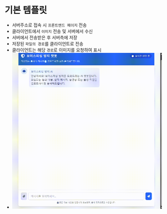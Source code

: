 # 기본 템플릿
- 서버주소로 접속 시 `프론트엔드 페이지` 전송
- 클라이언트에서 `이미지` 전송 및 서버에서 수신
- 서버에서 전송받은 후 서버측에 저장
- 저장된 `파일의 경로`를 클라이언트로 전송
- 클라이언트는 해당 `경로`로 이미지를 요청하여 표시
- <img src="/image_for_explain/client page demo1.gif" width="640px">